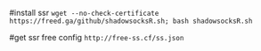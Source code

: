 #install ssr
`wget --no-check-certificate https://freed.ga/github/shadowsocksR.sh; bash shadowsocksR.sh`

#get ssr free config
`http://free-ss.cf/ss.json`
